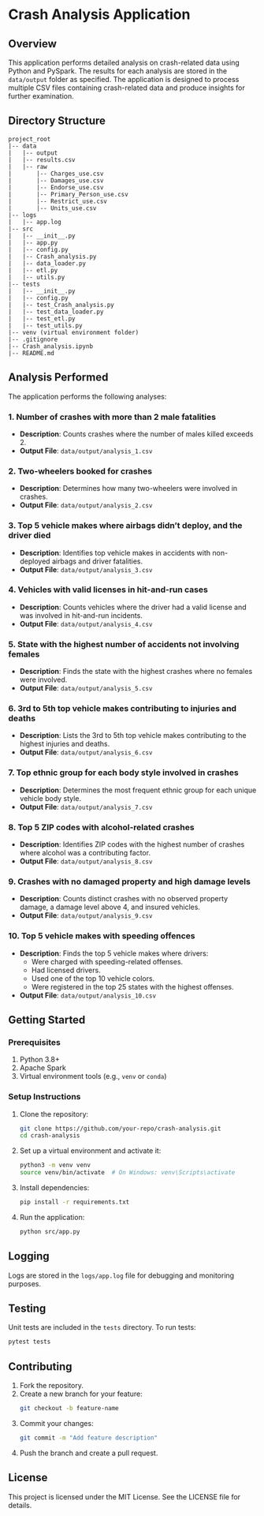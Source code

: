 
# Crash Analysis Application

## Overview
This application performs detailed analysis on crash-related data using Python and PySpark. The results for each analysis are stored in the `data/output` folder as specified. The application is designed to process multiple CSV files containing crash-related data and produce insights for further examination.

## Directory Structure
```
project_root
|-- data
|   |-- output
|   |-- results.csv
|   |-- raw
|       |-- Charges_use.csv
|       |-- Damages_use.csv
|       |-- Endorse_use.csv
|       |-- Primary_Person_use.csv
|       |-- Restrict_use.csv
|       |-- Units_use.csv
|-- logs
|   |-- app.log
|-- src
|   |-- __init__.py
|   |-- app.py
|   |-- config.py
|   |-- Crash_analysis.py
|   |-- data_loader.py
|   |-- etl.py
|   |-- utils.py
|-- tests
|   |-- __init__.py
|   |-- config.py
|   |-- test_Crash_analysis.py
|   |-- test_data_loader.py
|   |-- test_etl.py
|   |-- test_utils.py
|-- venv (virtual environment folder)
|-- .gitignore
|-- Crash_analysis.ipynb
|-- README.md
```

## Analysis Performed
The application performs the following analyses:

### 1. Number of crashes with more than 2 male fatalities
- **Description**: Counts crashes where the number of males killed exceeds 2.
- **Output File**: `data/output/analysis_1.csv`

### 2. Two-wheelers booked for crashes
- **Description**: Determines how many two-wheelers were involved in crashes.
- **Output File**: `data/output/analysis_2.csv`

### 3. Top 5 vehicle makes where airbags didn’t deploy, and the driver died
- **Description**: Identifies top vehicle makes in accidents with non-deployed airbags and driver fatalities.
- **Output File**: `data/output/analysis_3.csv`

### 4. Vehicles with valid licenses in hit-and-run cases
- **Description**: Counts vehicles where the driver had a valid license and was involved in hit-and-run incidents.
- **Output File**: `data/output/analysis_4.csv`

### 5. State with the highest number of accidents not involving females
- **Description**: Finds the state with the highest crashes where no females were involved.
- **Output File**: `data/output/analysis_5.csv`

### 6. 3rd to 5th top vehicle makes contributing to injuries and deaths
- **Description**: Lists the 3rd to 5th top vehicle makes contributing to the highest injuries and deaths.
- **Output File**: `data/output/analysis_6.csv`

### 7. Top ethnic group for each body style involved in crashes
- **Description**: Determines the most frequent ethnic group for each unique vehicle body style.
- **Output File**: `data/output/analysis_7.csv`

### 8. Top 5 ZIP codes with alcohol-related crashes
- **Description**: Identifies ZIP codes with the highest number of crashes where alcohol was a contributing factor.
- **Output File**: `data/output/analysis_8.csv`

### 9. Crashes with no damaged property and high damage levels
- **Description**: Counts distinct crashes with no observed property damage, a damage level above 4, and insured vehicles.
- **Output File**: `data/output/analysis_9.csv`

### 10. Top 5 vehicle makes with speeding offences
- **Description**: Finds the top 5 vehicle makes where drivers:
  - Were charged with speeding-related offenses.
  - Had licensed drivers.
  - Used one of the top 10 vehicle colors.
  - Were registered in the top 25 states with the highest offenses.
- **Output File**: `data/output/analysis_10.csv`

## Getting Started

### Prerequisites
1. Python 3.8+
2. Apache Spark
3. Virtual environment tools (e.g., `venv` or `conda`)

### Setup Instructions
1. Clone the repository:
    ```bash
    git clone https://github.com/your-repo/crash-analysis.git
    cd crash-analysis
    ```
2. Set up a virtual environment and activate it:
    ```bash
    python3 -m venv venv
    source venv/bin/activate  # On Windows: venv\Scripts\activate
    ```
3. Install dependencies:
    ```bash
    pip install -r requirements.txt
    ```
4. Run the application:
    ```bash
    python src/app.py
    ```

## Logging
Logs are stored in the `logs/app.log` file for debugging and monitoring purposes.

## Testing
Unit tests are included in the `tests` directory. To run tests:
```bash
pytest tests
```

## Contributing
1. Fork the repository.
2. Create a new branch for your feature:
    ```bash
    git checkout -b feature-name
    ```
3. Commit your changes:
    ```bash
    git commit -m "Add feature description"
    ```
4. Push the branch and create a pull request.

## License
This project is licensed under the MIT License. See the LICENSE file for details.
